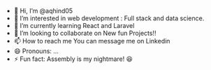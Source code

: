 - 👋 Hi, I’m @aqhind05
- 👀 I’m interested in web development : Full stack and data science.
- 🌱 I’m currently learning React and Laravel
- 💞️ I’m looking to collaborate on New fun Projects!!
- 📫 How to reach me You can message me on Linkedin
- 😄 Pronouns: ...
- ⚡ Fun fact: Assembly is my nightmare! 😆

<!---
aqhind05/aqhind05 is a ✨ special ✨ repository because its `README.md` (this file) appears on your GitHub profile.
You can click the Preview link to take a look at your changes.
--->

